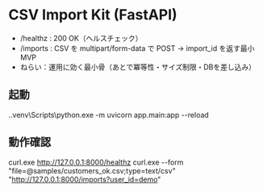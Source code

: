 ﻿# CSV Import Kit (FastAPI)

- /healthz : 200 OK（ヘルスチェック）
- /imports : CSV を multipart/form-data で POST → import_id を返す最小MVP
- ねらい：運用に効く最小骨（あとで冪等性・サイズ制限・DBを差し込み）

## 起動
.\.venv\Scripts\python.exe -m uvicorn app.main:app --reload

## 動作確認
curl.exe http://127.0.0.1:8000/healthz
curl.exe --form "file=@samples/customers_ok.csv;type=text/csv" "http://127.0.0.1:8000/imports?user_id=demo"
